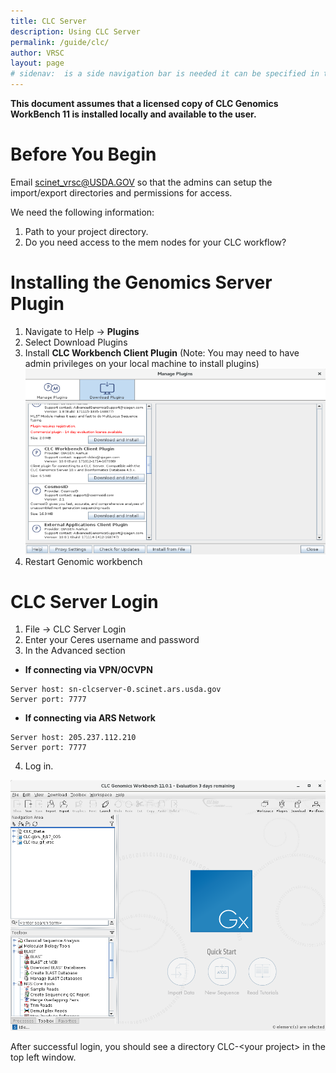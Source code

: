 ```yaml
---
title: CLC Server
description: Using CLC Server
permalink: /guide/clc/
author: VRSC
layout: page
# sidenav:  is a side navigation bar is needed it can be specified in the _data/navigation.yml file
---
```



**This document assumes that a licensed copy of CLC Genomics WorkBench 11 is installed locally and available to the user.**

# Before You Begin

Email [scinet_vrsc@USDA.GOV](mailto:scinet_vrsc@USDA.GOV?subject=CLC%20setup) so that the admins can setup the import/export directories and permissions for access.

We need the following information:
1.	Path to your project directory.
2.	Do you need access to the mem nodes for your CLC workflow?

# Installing the Genomics Server Plugin
1.	Navigate to Help -> **Plugins**
2.	Select Download Plugins
3.	Install **CLC Workbench Client Plugin** (Note: You may need to have admin privileges on your local machine to install plugins)
   ![screenshot of CLC software Download Plugins Screen](/assets/img/CLC1.png)
4.	Restart Genomic workbench

# CLC Server Login

1.	File -> CLC Server Login
2.	Enter your Ceres username and password
3.	In the Advanced section
  * **If connecting via VPN/OCVPN**
```
Server host: sn-clcserver-0.scinet.ars.usda.gov
Server port: 7777
```
  *	**If connecting via ARS Network**
```
Server host: 205.237.112.210
Server port: 7777
```
4.	Log in.

![screenshot of CLC Genomics Workbench 11.0.1 software homescreen](/assets/img/CLC2.png)

After successful login, you should see a directory CLC-\<your project> in the top left window.
